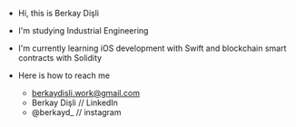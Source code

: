 - Hi, this is Berkay Dişli
- I'm studying Industrial Engineering
- I'm currently learning iOS development with Swift and blockchain smart contracts with Solidity

- Here is how to reach me 
    - berkaydisli.work@gmail.com
    - Berkay Dişli    // LinkedIn
    - @berkayd_       // instagram 



<!---
Berkay-Disli/Berkay-Disli is a ✨ special ✨ repository because its `README.md` (this file) appears on your GitHub profile.
You can click the Preview link to take a look at your changes.
--->
